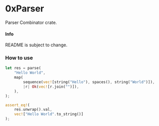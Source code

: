 # 0xParser

Parser Combinator crate.

#### Info

README is subject to change.

### How to use

```Rust
let res = parse(
	"Hello World",
	map(
		sequence(vec![string("Hello"), spaces(), string("World")]),
		|r| Ok(vec![r.join("")]),
	),
);

assert_eq!(
	res.unwrap().val,
	vec!["Hello World".to_string()]
);
```